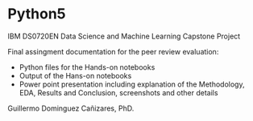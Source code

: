 # Python5
IBM DS0720EN Data Science and Machine Learning Capstone Project

Final assingment documentation for the peer review evaluation:

- Python files for the Hands-on notebooks
- Output of the Hans-on notebooks
- Power point presentation including explanation of the Methodology, EDA, Results and Conclusion, screenshots and other details


Guillermo Dominguez Cañizares, PhD.
